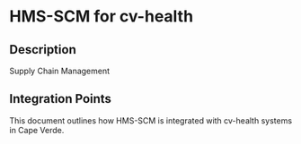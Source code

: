 # HMS-SCM for cv-health

## Description

Supply Chain Management

## Integration Points

This document outlines how HMS-SCM is integrated with cv-health systems in Cape Verde.
